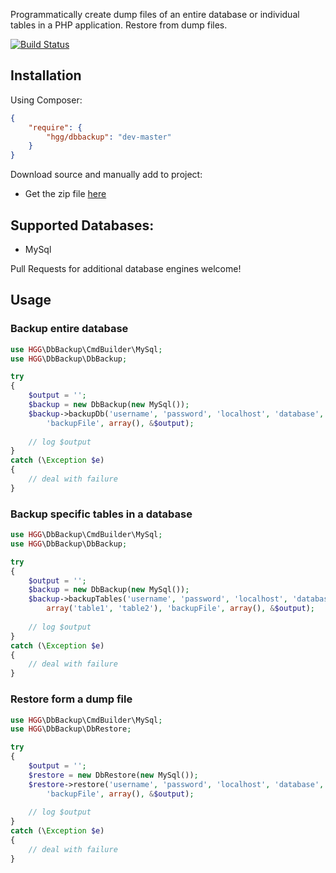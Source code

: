 Programmatically create dump files of an entire database or individual tables
in a PHP application. Restore from dump files.

[![Build Status](https://travis-ci.org/hglattergotz/dbbackup.png)](https://travis-ci.org/hglattergotz/dbbackup)

## Installation

Using Composer:

```json
{
    "require": {
        "hgg/dbbackup": "dev-master"
    }
}
```

Download source and manually add to project:

 - Get the zip file [here](http://github.com/hglattergotz/dbbackup/archive/master.zip)

## Supported Databases:

 - MySql

Pull Requests for additional database engines welcome!

## Usage

### Backup entire database

```php
use HGG\DbBackup\CmdBuilder\MySql;
use HGG\DbBackup\DbBackup;

try
{
    $output = '';
    $backup = new DbBackup(new MySql());
    $backup->backupDb('username', 'password', 'localhost', 'database',
        'backupFile', array(), &$output);
    
    // log $output
}
catch (\Exception $e)
{
    // deal with failure
}
```

### Backup specific tables in a database

```php
use HGG\DbBackup\CmdBuilder\MySql;
use HGG\DbBackup\DbBackup;

try
{
    $output = '';
    $backup = new DbBackup(new MySql());
    $backup->backupTables('username', 'password', 'localhost', 'database',
        array('table1', 'table2'), 'backupFile', array(), &$output);
    
    // log $output
}
catch (\Exception $e)
{
    // deal with failure
}
```

### Restore form a dump file

```php
use HGG\DbBackup\CmdBuilder\MySql;
use HGG\DbBackup\DbRestore;

try
{
    $output = '';
    $restore = new DbRestore(new MySql());
    $restore->restore('username', 'password', 'localhost', 'database',
        'backupFile', array(), &$output);
    
    // log $output
}
catch (\Exception $e)
{
    // deal with failure
}
```
